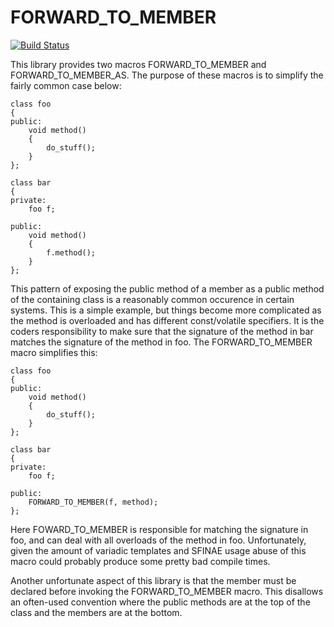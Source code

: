 FORWARD_TO_MEMBER
=================
[![Build Status](https://travis-ci.org/jonesinator/forward-to-member.svg)](https://travis-ci.org/jonesinator/forward-to-member)

This library provides two macros FORWARD_TO_MEMBER and FORWARD_TO_MEMBER_AS. The purpose of these
macros is to simplify the fairly common case below:

    class foo
    {
    public:
        void method()
        {
            do_stuff();
        }
    };
    
    class bar
    {
    private:
        foo f;
    
    public:
        void method()
        {
            f.method();
        }
    };

This pattern of exposing the public method of a member as a public method of the containing class
is a reasonably common occurence in certain systems. This is a simple example, but things become
more complicated as the method is overloaded and has different const/volatile specifiers. It is
the coders responsibility to make sure that the signature of the method in bar matches the
signature of the method in foo. The FORWARD_TO_MEMBER macro simplifies this:

    class foo
    {
    public:
        void method()
        {
            do_stuff();
        }
    };
    
    class bar
    {
    private:
        foo f;
    
    public:
        FORWARD_TO_MEMBER(f, method);
    };

Here FOWARD_TO_MEMBER is responsible for matching the signature in foo, and can deal with all
overloads of the method in foo. Unfortunately, given the amount of variadic templates and SFINAE
usage abuse of this macro could probably produce some pretty bad compile times.

Another unfortunate aspect of this library is that the member must be declared before invoking
the FORWARD_TO_MEMBER macro. This disallows an often-used convention where the public methods are
at the top of the class and the members are at the bottom.

